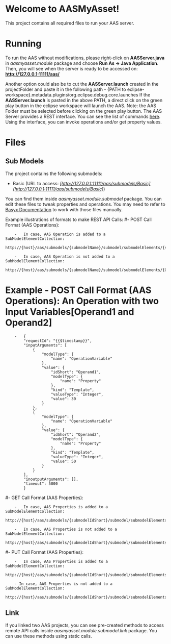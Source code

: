 # Welcome to AASMyAsset!

This project contains all required files to run your AAS server.

# Running
To run the AAS without modifications, please right-click on **AASServer.java** in *aasmyasset.module* package and choose **Run As -> Java Application**. Then, you will see when the server is ready to be accessed on: **http://127.0.0.1:11111/aas/**

Another option could also be to cut the **AASServer.launch** created in the projectFolder and paste
it in the following path - {PATH to eclipse-workspace}\.metadata\.plugins\org.eclipse.debug.core\.launches
If the **AASServer.launch** is pasted in the above PATH, a direct click on the green play button in the eclipse
workspace will launch the AAS. Note: the AAS Folder must be selected before clicking on the green play button.
The AAS Server provides a REST interface. You can see the list of commands [here](https://app.swaggerhub.com/apis/BaSyx/basyx_submodel_http_rest_api/v1#/).
Using the interface, you can invoke operations and/or get property values.
# Files

## Sub Models

The project contains the following submodels:

 - Basic (URL to access: *[http://127.0.0.1:11111/aas/submodels/Basic](http://127.0.0.1:11111/aas/submodels/Basic)*)

You can find them inside *aasmyasset.module.submodel* package.
You can edit these files to tweak properties and operations. You may need to refer to [Basyx Documentation](https://app.swaggerhub.com/apis/BaSyx/basyx_submodel_http_rest_api/v1#/) to work with those files manually.

Example illustrations of formats to make REST API Calls:
#- POST Call Format (AAS Operations):

		-	In case, AAS Operation is added to a SubModelElementCollection:
			http://{host}/aas/submodels/{submodelName}/submodel/submodelElements/{submodelCollectionName}/{OperationName}/invoke	

		- 	In case, AAS Operation is not added to a SubModelElementCollection:
			http://{host}/aas/submodels/{submodelName}/submodel/submodelElements/{OperationName}/invoke 

# Example - POST Call Format (AAS Operations): An Operation with two Input Variables[Operand1 and Operand2] 
		-	{
    		"requestId": "{{$timestamp}}",
    		"inputArguments": [
        		{
            		"modelType": {
                		"name": "OperationVariable"
            		},
            		"value": {
                		"idShort": "Operand1",
                		"modelType": {
                    		"name": "Property"
                		},
                		"kind": "Template",
                		"valueType": "Integer",
                		"value": 30
            		}
        		},
        		{
            		"modelType": {
                		"name": "OperationVariable"
            		},
            		"value": {
                		"idShort": "Operand2",
                		"modelType": {
                    		"name": "Property"
                		},
                		"kind": "Template",
                		"valueType": "Integer",
                		"value": 50
            		}
        		}
    		],
    		"inoutputArguments": [],
    		"timeout": 5000
			}


#- GET Call Format (AAS Properties): 

		- 	In case, AAS Properties is added to a SubModelElementCollection: 
			http://{host}/aas/submodels/{submodelIdShort}/submodel/submodelElements/{SubModelElementsCollectionName}/{propertyIdShort}/value 

		- 	In case, AAS Properties is not added to a SubModelElementCollection: 
			http://{host}/aas/submodels/{submodelIdShort}/submodel/submodelElements/{propertyIdShort}/value
#- PUT Call Format (AAS Properties): 

		-	In case, AAS Properties is added to a SubModelElementCollection: 
			http://{host}/aas/submodels/{submodelIdShort}/submodel/submodelElements/{SubModelElementsCollectionName}/{propertyIdShort}/value 

		- In case, AAS Properties is not added to a SubModelElementCollection: 
			http://{host}/aas/submodels/{submodelIdShort}/submodel/submodelElements/{propertyIdShort}/value 

## Link

If you linked two AAS projects, you can see pre-created methods to access remote API calls inside *aasmyasset.module.submodel.link* package. You can use these methods using static calls.

